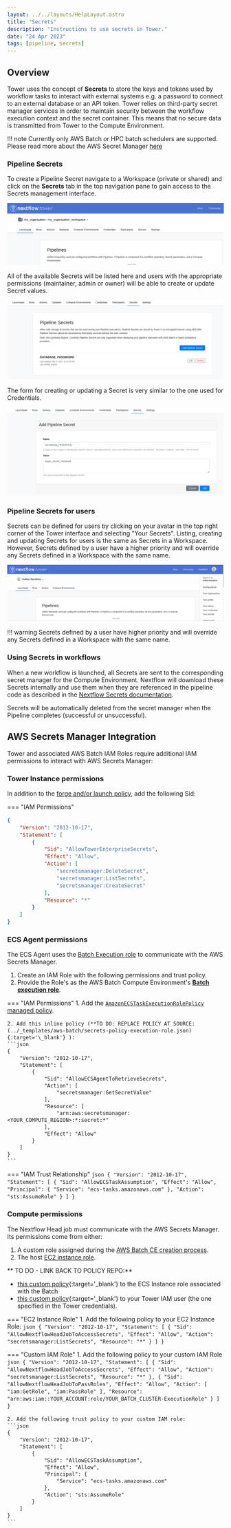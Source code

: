 ```yaml
---
layout: ../../layouts/HelpLayout.astro
title: "Secrets"
description: "Instructions to use secrets in Tower."
date: "24 Apr 2023"
tags: [pipeline, secrets]
---
```


## Overview

Tower uses the concept of **Secrets** to store the keys and tokens used by workflow tasks to interact with external systems e.g. a password to connect to an external database or an API token. Tower relies on third-party secret manager services in order to maintain security between the workflow execution context and the secret container. This means that no secure data is transmitted from Tower to the Compute Environment.

<!-- prettier-ignore -->
!!! note 
    Currently only AWS Batch or HPC batch schedulers are supported. Please read more about the AWS Secret Manager [here](https://docs.aws.amazon.com/secretsmanager/index.html)

### Pipeline Secrets

To create a Pipeline Secret navigate to a Workspace (private or shared) and click on the **Secrets** tab in the top navigation pane to gain access to the Secrets management interface.

![](_images/workspace_secrets_and_credentials.png)

All of the available Secrets will be listed here and users with the appropriate permissions (maintainer, admin or owner) will be able to create or update Secret values.

![](_images/secrets_list.png)

The form for creating or updating a Secret is very similar to the one used for Credentials.

![](_images/secrets_creation_form.png)

### Pipeline Secrets for users

Secrets can be defined for users by clicking on your avatar in the top right corner of the Tower interface and selecting "Your Secrets". Listing, creating and updating Secrets for users is the same as Secrets in a Workspace. However, Secrets defined by a user have a higher priority and will override any Secrets defined in a Workspace with the same name.

![](_images/personal_secrets_and_and_credentials.png)

<!-- prettier-ignore -->
!!! warning
    Secrets defined by a user have higher priority and will override any Secrets defined in a Workspace with the same name.

### Using Secrets in workflows

When a new workflow is launched, all Secrets are sent to the corresponding secret manager for the Compute Environment. Nextflow will download these Secrets internally and use them when they are referenced in the pipeline code as described in the [Nextflow Secrets documentation](https://www.nextflow.io/docs/edge/secrets.html#process-secrets).

Secrets will be automatically deleted from the secret manager when the Pipeline completes (successful or unsuccessful).


## AWS Secrets Manager Integration

Tower and associated AWS Batch IAM Roles require additional IAM permissions to interact with AWS Secrets Manager:

### Tower Instance permissions
In addition to the [forge and/or launch policy](https://github.com/seqeralabs/nf-tower-aws), add the following Sid:

=== "IAM Permissions"
```json
{
    "Version": "2012-10-17",
    "Statement": [
        {
            "Sid": "AllowTowerEnterpriseSecrets",
            "Effect": "Allow",
            "Action": [
                "secretsmanager:DeleteSecret",
                "secretsmanager:ListSecrets",
                "secretsmanager:CreateSecret"
            ],
            "Resource": "*"
        }
    ]
}
```

### ECS Agent permissions
The ECS Agent uses the [Batch Execution role](https://docs.aws.amazon.com/batch/latest/userguide/execution-IAM-role.html#create-execution-role) to communicate with the AWS Secrets Manager.

1. Create an IAM Role with the following permissions and trust policy.
2. Provide the Role's as the AWS Batch Compute Environment's [**Batch execution role**](https://help.tower.nf/compute-envs/aws-batch/#advanced-options).

=== "IAM Permissions"
    1. Add the [`AmazonECSTaskExecutionRolePolicy` managed policy](https://docs.aws.amazon.com/aws-managed-policy/latest/reference/AmazonECSTaskExecutionRolePolicy.html).

    2. Add this inline policy (**TO DO: REPLACE POLICY AT SOURCE: (../_templates/aws-batch/secrets-policy-execution-role.json){:target='\_blank'} ):
    ```json
    {
        "Version": "2012-10-17",
        "Statement": [
            {
                "Sid": "AllowECSAgentToRetrieveSecrets",
                "Action": [
                    "secretsmanager:GetSecretValue"
                ],
                "Resource": [
                    "arn:aws:secretsmanager:<YOUR_COMPUTE_REGION>:*:secret:*"
                ],
                "Effect": "Allow"
            }
        ]
    }
    ```

=== "IAM Trust Relationship"
    ```json
    {
        "Version": "2012-10-17",
        "Statement": [
            {
                "Sid": "AllowECSTaskAssumption",
                "Effect": "Allow",
                "Principal": {
                    "Service": "ecs-tasks.amazonaws.com"
                },
                "Action": "sts:AssumeRole"
            }
        ]
    }
    ```

### Compute permissions
The Nextflow Head job must communicate with the AWS Secrets Manager. Its permissions come from either:

1. A custom role assigned during the [AWS Batch CE creation process](https://help.tower.nf/compute-envs/aws-batch/#advanced-options).
2. The host [EC2 instance role](https://docs.aws.amazon.com/batch/latest/userguide/instance_IAM_role.html). 


** TO DO - LINK BACK TO POLICY REPO:**

- [this custom policy](../_templates/aws-batch/secrets-policy-instance-role.json){:target='\_blank'} to the ECS Instance role associated with the Batch 
-  [this custom policy](../_templates/aws-batch/secrets-policy-account.json){:target='\_blank'} to your Tower IAM user (the one specified in the Tower credentials).

=== "EC2 Instance Role"
    1. Add the following policy to your EC2 Instance Role:
    ```json
    {
        "Version": "2012-10-17",
        "Statement": [
            {
                "Sid": "AllowNextflowHeadJobToAccessSecrets",
                "Effect": "Allow",
                "Action": "secretsmanager:ListSecrets",
                "Resource": "*"
            }
        ]
    }
    ```

=== "Custom IAM Role"
    1. Add the following policy to your custom IAM Role
    ```json
    {
        "Version": "2012-10-17",
        "Statement": [
            {
                "Sid": "AllowNextflowHeadJobToAccessSecrets",
                "Effect": "Allow",
                "Action": "secretsmanager:ListSecrets",
                "Resource": "*"
            },
            {
                "Sid": "AllowNextflowHeadJobToPassRoles",
                "Effect": "Allow",
                "Action": [
                    "iam:GetRole",
                    "iam:PassRole"
                ],
                "Resource": "arn:aws:iam::YOUR_ACCOUNT:role/YOUR_BATCH_CLUSTER-ExecutionRole"
            }
        ]
    }
    ```

    2. Add the following trust policy to your custom IAM role:
    ```json
    {
        "Version": "2012-10-17",
        "Statement": [
            {
                "Sid": "AllowECSTaskAssumption",
                "Effect": "Allow",
                "Principal": {
                    "Service": "ecs-tasks.amazonaws.com"
                },
                "Action": "sts:AssumeRole"
            }
        ]
    }
    ```
